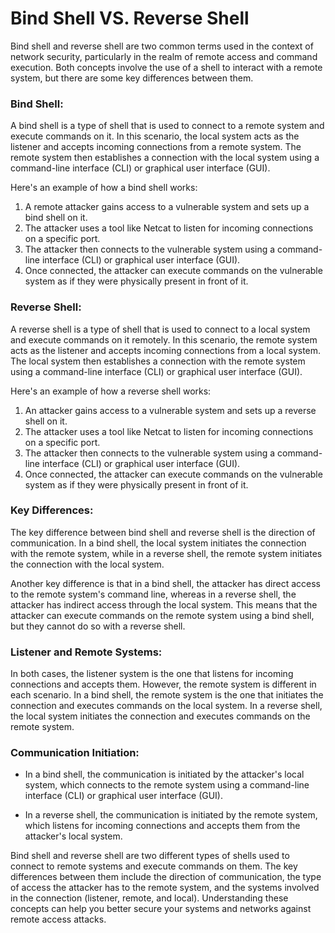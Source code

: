 # Bind Shell VS. Reverse Shell

Bind shell and reverse shell are two common terms used in the context of network security, particularly in the realm of
remote access and command execution. Both concepts involve the use of a shell to interact with a remote system, but there
are some key differences between them.

### Bind Shell:

A bind shell is a type of shell that is used to connect to a remote system and execute commands on it. In this scenario,
the local system acts as the listener and accepts incoming connections from a remote system. The remote system then
establishes a connection with the local system using a command-line interface (CLI) or graphical user interface (GUI).

Here's an example of how a bind shell works:

1. A remote attacker gains access to a vulnerable system and sets up a bind shell on it.
2. The attacker uses a tool like Netcat to listen for incoming connections on a specific port.
3. The attacker then connects to the vulnerable system using a command-line interface (CLI) or graphical user interface
(GUI).
4. Once connected, the attacker can execute commands on the vulnerable system as if they were physically present in front
of it.

### Reverse Shell:

A reverse shell is a type of shell that is used to connect to a local system and execute commands on it remotely. In this
scenario, the remote system acts as the listener and accepts incoming connections from a local system. The local system
then establishes a connection with the remote system using a command-line interface (CLI) or graphical user interface
(GUI).

Here's an example of how a reverse shell works:

1. An attacker gains access to a vulnerable system and sets up a reverse shell on it.
2. The attacker uses a tool like Netcat to listen for incoming connections on a specific port.
3. The attacker then connects to the vulnerable system using a command-line interface (CLI) or graphical user interface
(GUI).
4. Once connected, the attacker can execute commands on the vulnerable system as if they were physically present in front
of it.

### Key Differences:

The key difference between bind shell and reverse shell is the direction of communication. In a bind shell, the local
system initiates the connection with the remote system, while in a reverse shell, the remote system initiates the
connection with the local system.

Another key difference is that in a bind shell, the attacker has direct access to the remote system's command line,
whereas in a reverse shell, the attacker has indirect access through the local system. This means that the attacker can
execute commands on the remote system using a bind shell, but they cannot do so with a reverse shell.

### Listener and Remote Systems:

In both cases, the listener system is the one that listens for incoming connections and accepts them. However, the remote
system is different in each scenario. In a bind shell, the remote system is the one that initiates the connection and
executes commands on the local system. In a reverse shell, the local system initiates the connection and executes commands
on the remote system.

### Communication Initiation:

- In a bind shell, the communication is initiated by the attacker's local system, which connects to the remote system using
a command-line interface (CLI) or graphical user interface (GUI).

- In a reverse shell, the communication is initiated by
the remote system, which listens for incoming connections and accepts them from the attacker's local system.

Bind shell and reverse shell are two different types of shells used to connect to remote systems and execute
commands on them. The key differences between them include the direction of communication, the type of access the attacker
has to the remote system, and the systems involved in the connection (listener, remote, and local). Understanding these
concepts can help you better secure your systems and networks against remote access attacks.
